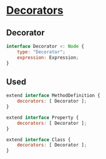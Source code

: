 # [Decorators](https://github.com/wycats/javascript-decorators)

## Decorator

```js
interface Decorator <: Node {
    type: "Decorator";
    expression: Expression;
}
```

## Used

```js
extend interface MethodDefinition {
    decorators: [ Decorator ];
}

extend interface Property {
    decorators: [ Decorator ];
}

extend interface Class {
    decorators: [ Decorator ];
}
```
